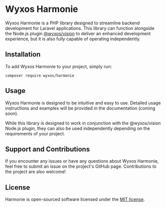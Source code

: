 # Wyxos Harmonie

Wyxos Harmonie is a PHP library designed to streamline backend development for Laravel applications. This library 
can function alongside the Node.js plugin [@wyxos/vision](https://github.com/wyxos/vision) to deliver an enhanced development experience, but it is 
also fully capable of operating independently.

## Installation

To add Wyxos Harmonie to your project, simply run:

```shell
composer require wyxos/harmonie
```

## Usage

Wyxos Harmonie is designed to be intuitive and easy to use. Detailed usage instructions and examples will be provided in the documentation (coming soon).

While this library is designed to work in conjunction with the @wyxos/vision Node.js plugin, they can also be used independently depending on the requirements of your project.

## Support and Contributions

If you encounter any issues or have any questions about Wyxos Harmonie, feel free to submit an issue on the project's GitHub page. Contributions to the project are also welcome!

## License

Harmonie is open-sourced software licensed under the [MIT license](https://opensource.org/licenses/MIT).